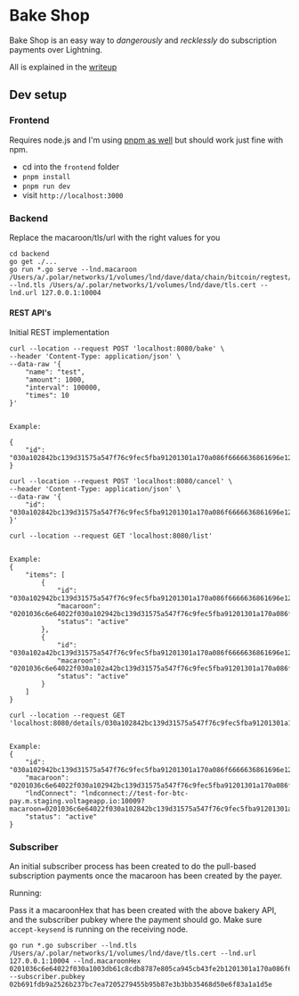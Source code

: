 # Bake Shop

Bake Shop is an easy way to _dangerously_ and _recklessly_ do subscription payments over Lightning.

All is explained in the [writeup](https://github.com/BitcoinDevShop/bakeshop/blob/master/WRITEUP.md)

## Dev setup 

### Frontend

Requires node.js and I'm using [pnpm as well](https://pnpm.io/installation) but should work just fine with npm.

- cd into the `frontend` folder
- `pnpm install`
- `pnpm run dev`
- visit `http://localhost:3000`


### Backend

Replace the macaroon/tls/url with the right values for you

```
cd backend
go get ./...
go run *.go serve --lnd.macaroon /Users/a/.polar/networks/1/volumes/lnd/dave/data/chain/bitcoin/regtest/admin.macaroon --lnd.tls /Users/a/.polar/networks/1/volumes/lnd/dave/tls.cert --lnd.url 127.0.0.1:10004
```


#### REST API's


Initial REST implementation


```
curl --location --request POST 'localhost:8080/bake' \
--header 'Content-Type: application/json' \
--data-raw '{
    "name": "test",
    "amount": 1000,
    "interval": 100000,
    "times": 10
}'


Example:

{
    "id": "030a102842bc139d31575a547f76c9fec5fba91201301a170a086f6666636861696e12047265616412057772697465",   
}
```


```
curl --location --request POST 'localhost:8080/cancel' \
--header 'Content-Type: application/json' \
--data-raw '{
    "id": "030a102842bc139d31575a547f76c9fec5fba91201301a170a086f6666636861696e12047265616412057772697465"
}'
```


```
curl --location --request GET 'localhost:8080/list'


Example:
{
    "items": [
        {
            "id": "030a102942bc139d31575a547f76c9fec5fba91201301a170a086f6666636861696e12047265616412057772697465",
            "macaroon": "0201036c6e64022f030a102942bc139d31575a547f76c9fec5fba91201301a170a086f6666636861696e120472656164120577726974650002326c6e642d637573746f6d20737562736372696265206d733a313030303020616d6f756e743a313233342074696d65733a3530000006203ca6e51de2c4218c1f3bb115ab94612c8fb0d0927e615eab9deddfd198091eb6",
            "status": "active"
        },
        {
            "id": "030a102a42bc139d31575a547f76c9fec5fba91201301a170a086f6666636861696e12047265616412057772697465",
            "macaroon": "0201036c6e64022f030a102a42bc139d31575a547f76c9fec5fba91201301a170a086f6666636861696e120472656164120577726974650002326c6e642d637573746f6d20737562736372696265206d733a313030303020616d6f756e743a313233342074696d65733a353000000620fee7c42027d3a66a1446f1d53491f230730f0b23e46d063e078ad5360a29b6ff",
            "status": "active"
        }
    ]
}
```


```
curl --location --request GET 'localhost:8080/details/030a102842bc139d31575a547f76c9fec5fba91201301a170a086f6666636861696e12047265616412057772697465'


Example:
{
    "id": "030a102942bc139d31575a547f76c9fec5fba91201301a170a086f6666636861696e12047265616412057772697465",
    "macaroon": "0201036c6e64022f030a102942bc139d31575a547f76c9fec5fba91201301a170a086f6666636861696e120472656164120577726974650002326c6e642d637573746f6d20737562736372696265206d733a313030303020616d6f756e743a313233342074696d65733a3530000006203ca6e51de2c4218c1f3bb115ab94612c8fb0d0927e615eab9deddfd198091eb6",
    "lndConnect": "lndconnect://test-for-btc-pay.m.staging.voltageapp.io:10009?macaroon=0201036c6e64022f030a102842bc139d31575a547f76c9fec5fba91201301a170a086f6666636861696e120472656164120577726974650002326c6e642d637573746f6d20737562736372696265206d733a313030303020616d6f756e743a313233342074696d65733a353000000620fa17f02688b2bd125275f9dc35415dba475230aac6534def75ce604293a898b0",
    "status": "active"
}
```

### Subscriber

An initial subscriber process has been created to do the pull-based subscription payments once the macaroon has been created by the payer. 

Running: 

Pass it a macaroonHex that has been created with the above bakery API, and the subscriber pubkey where the payment should go. Make sure `accept-keysend` is running on the receiving node.

```
go run *.go subscriber --lnd.tls /Users/a/.polar/networks/1/volumes/lnd/dave/tls.cert --lnd.url 127.0.0.1:10004 --lnd.macaroonHex 0201036c6e64022f030a1003db61c8cdb8787e805ca945cb43fe2b1201301a170a086f6666636861696e120472656164120577726974650002336c6e642d637573746f6d20737562736372696265206d733a31303030303020616d6f756e743a313030302074696d65733a31300000062032d83f97b849dcc98612e0a384e878c7c97d12bb93b583bff96a9195395a00a1 --subscriber.pubkey 02b691fdb9a2526b237bc7ea7205279455b95b87e3b3bb35468d50e6f83a1a1d5e
```
